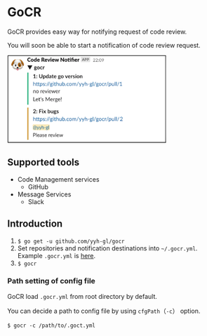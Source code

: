 # GoCR

GoCR provides easy way for notifying request of code review.

You will soon be able to start a notification of code review request.

<img alt="image picture" src="./assets/sample.png" height="200" />

## Supported tools

- Code Management services
  - GitHub
- Message Services
  - Slack 

## Introduction

1. `$ go get -u github.com/yyh-gl/gocr`
1. Set repositories and notification destinations into `~/.gocr.yml`.  
Example `.gocr.yml` is [here](https://github.com/yyh-gl/gocr/blob/master/.gocr.example.yml).
1. `$ gocr`

### Path setting of config file

GoCR load `.gocr.yml` from root directory by default.

You can decide a path to config file by using `cfgPath`（`-c`） option.

`$ gocr -c /path/to/.goct.yml`
